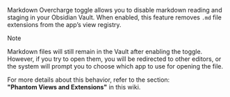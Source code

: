 Markdown Overcharge toggle allows you to disable markdown reading and staging in your Obsidian Vault. When enabled, this feature removes `.md` file extensions from the app’s view registry.

> [!Note]
> Markdown files will still remain in the Vault after enabling the toggle. However, if you try to open them, you will be redirected to other editors, or the system will prompt you to choose which app to use for opening the file.
>
> For more details about this behavior, refer to the section:\
> **"Phantom Views and Extensions"** in this wiki.
